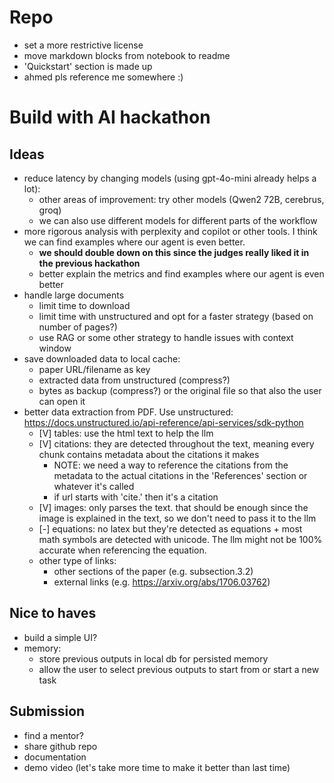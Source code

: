 # Repo
- set a more restrictive license
- move markdown blocks from notebook to readme
- 'Quickstart' section is made up
- ahmed pls reference me somewhere :)

# Build with AI hackathon

## Ideas
- reduce latency by changing models (using gpt-4o-mini already helps a lot):
    - other areas of improvement: try other models (Qwen2 72B, cerebrus, groq)
    - we can also use different models for different parts of the workflow
- more rigorous analysis with perplexity and copilot or other tools. I think we can find examples where our agent is even better.
    - **we should double down on this since the judges really liked it in the previous hackathon**
    - better explain the metrics and find examples where our agent is even better
- handle large documents
    - limit time to download
    - limit time with unstructured and opt for a faster strategy (based on number of pages?)
    - use RAG or some other strategy to handle issues with context window
- save downloaded data to local cache:
    - paper URL/filename as key
    - extracted data from unstructured (compress?)
    - bytes as backup (compress?) or the original file so that also the user can open it
- better data extraction from PDF. Use unstructured: https://docs.unstructured.io/api-reference/api-services/sdk-python
    - [V] tables: use the html text to help the llm
    - [V] citations: they are detected throughout the text, meaning every chunk contains metadata about the citations it makes
        - NOTE: we need a way to reference the citations from the metadata to the actual citations in the 'References' section or whatever it's called
        - if url starts with 'cite.' then it's a citation
    - [V] images: only parses the text. that should be enough since the image is explained in the text, so we don't need to pass it to the llm
    - [-] equations: no latex but they're detected as equations + most math symbols are detected with unicode. The llm might not be 100% accurate when referencing the equation.
    - other type of links:
        - other sections of the paper (e.g. subsection.3.2)
        - external links (e.g. https://arxiv.org/abs/1706.03762)

## Nice to haves
- build a simple UI?
- memory:
    - store previous outputs in local db for persisted memory
    - allow the user to select previous outputs to start from or start a new task

## Submission
- find a mentor?
- share github repo
- documentation
- demo video (let's take more time to make it better than last time)